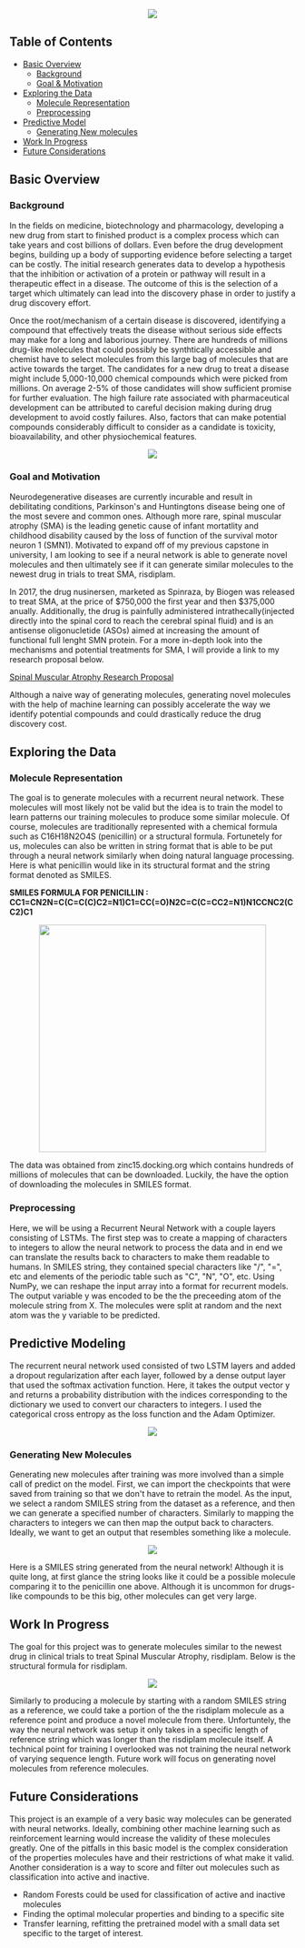 <p align="center">
  <img src=https://github.com/phamc4/Molecule-Generator/blob/master/images/title.png></img>
 
  ## Table of Contents

- [Basic Overview](#basic-overview)
  - [Background](#background)
  - [Goal & Motivation](#goal-and-motivation)
- [Exploring the Data](#exploring-the-data)
  - [Molecule Representation](#molecule-representation)
  - [Preprocessing](#preprocessing)
- [Predictive Model](#predictive-model)
  - [Generating New molecules](#generating-new-molecules)
- [Work In Progress](#work-in-progress)
- [Future Considerations](#future-considerations)



## Basic Overview

### Background
In the fields on medicine, biotechnology and pharmacology, developing a new drug from start to finished product is a complex process which can take years and cost billions of dollars. Even before the drug development begins, building up a body of supporting evidence before selecting a target can be costly. The initial research generates data to develop a hypothesis that the inhibition or activation of a protein or pathway will result in a therapeutic effect in a disease. The outcome of this is the selection of a target which ultimately can lead into the discovery phase in order to justify a drug discovery effort. 

Once the root/mechanism of a certain disease is discovered, identifying a compound that effectively treats the disease without serious side effects may make for a long and laborious journey. There are hundreds of millions drug-like molecules that could possibly be synthtically accessible and chemist have to select molecules from this large bag of molecules that are active towards the target. The candidates for a new drug to treat a disease might include 5,000-10,000 chemical compounds which were picked from millions. On average 2-5% of those candidates will show sufficient promise for further evaluation. The high failure rate associated with pharmaceutical development can be attributed to careful decision making during drug development to avoid costly failures. Also, factors that can make potential compounds considerably difficult to consider as a candidate is toxicity, bioavailability, and other physiochemical features. 

<p align="center">
  <img src=https://github.com/phamc4/Molecule-Generator/blob/master/images/Drug-discovery-value-chain-1.jpg></img>
  
 ### Goal and Motivation
 
Neurodegenerative diseases are currently incurable and result in debilitating conditions, Parkinson's and Huntingtons disease being one of the most severe and common ones. Although more rare, spinal muscular atrophy (SMA) is the leading genetic cause of infant mortatlity and childhood disability caused by the loss of function of the survival motor neuron 1 (SMN1). Motivated to expand off of my previous capstone in university, I am looking to see if a neural network is able to generate novel molecules and then ultimately see if it can generate similar molecules to the newest drug in trials to treat SMA, risdiplam. 

In 2017, the drug nusinersen, marketed as Spinraza, by Biogen was released to treat SMA, at the price of $750,000 the first year and then $375,000 anually. Additionally, the drug is painfully administered intrathecally(injected directly into the spinal cord to reach the cerebral spinal fluid) and is an antisense oligonucletide (ASOs) aimed at increasing the amount of functional full lenght SMN protein. For a more in-depth look into the mechanisms and potential treatments for SMA, I will provide a link to my research proposal below.

[Spinal Muscular Atrophy Research Proposal](/https://drive.google.com/file/d/1pST7g_NXvMu7DsCHVog7aexyfkU_-Am3/preview')

Although a naive way of generating molecules, generating novel molecules with the help of machine learning can possibly accelerate the way we identify potential compounds and could drastically reduce the drug discovery cost. 


## Exploring the Data

### Molecule Representation

The goal is to generate molecules with a recurrent neural network. These molecules will most likely not be valid but the idea is to train the model to learn patterns our training molecules to produce some similar molecule. Of course, molecules are traditionally represented with a chemical formula such as C16H18N2O4S (penicillin) or a structural formula. Fortunetely for us, molecules can also be written in string format that is able to be put through a neural network similarly when doing natural language processing. Here is what penicillin would like in its structural format and the string format denoted as SMILES. 

<b>SMILES FORMULA FOR PENICILLIN : CC1=CN2N=C(C=C(C)C2=N1)C1=CC(=O)N2C=C(C=CC2=N1)N1CCNC2(CC2)C1 </b>

<p align="center">
  <img src=https://github.com/phamc4/Molecule-Generator/blob/master/images/penicilin_mol.png width='400'></img>


The data was obtained from zinc15.docking.org which contains hundreds of millions of molecules that can be downloaded. Luckily, the have the option of downloading the molecules in SMILES format. 

### Preprocessing

Here, we will be using a Recurrent Neural Network with a couple layers consisting of LSTMs. The first step was to create a mapping of characters to integers to allow the neural network to process the data and in end we can translate the results back to characters to make them readable to humans. In SMILES string, they contained special characters like "/", "=", etc and elements of the periodic table such as "C", "N", "O", etc. Using NumPy, we can reshape the input array into a format for recurrent models. The output variable y was encoded to be the the preceeding atom of the molecule string from X. The molecules were split at random and the next atom was the y variable to be predicted. 

## Predictive Modeling

The recurrent neural network used consisted of two LSTM layers and added a dropout regularization after each layer, followed by a dense output layer that used the softmax activation function. Here, it takes the output vector y and returns a probability distribution with the indices corresponding to the dictionary we used to convert our characters to integers. I used the categorical cross entropy as the loss function and the Adam Optimizer. 

<p align='center'>
          <img src=https://github.com/phamc4/Molecule-Generator/blob/master/images/lstm.png></img>

### Generating New Molecules

Generating new molecules after training was more involved than a simple call of predict on the model. First, we can import the checkpoints that were saved from training so that we don't have to retrain the model. As the input, we select a random SMILES string from the dataset as a reference, and then we can generate a specified number of characters. Similarly to mapping the characters to integers we can then map the output back to characters. Ideally, we want to get an output that resembles something like a molecule. 

<p align='center'>
  <img src=https://github.com/phamc4/Molecule-Generator/blob/master/images/generate_molecule.png></img>
  
  Here is a SMILES string generated from the neural network! Although it is quite long, at first glance the string looks like it could be a possible molecule comparing it to the penicillin one above. Although it is uncommon for drugs-like compounds to be this big, other molecules can get very large. 
  
  ## Work In Progress
  
  The goal for this project was to generate molecules similar to the newest drug in clinical trials to treat Spinal Muscular Atrophy, risdiplam. Below is the structural formula for risdiplam. 
  
<p align='center'>
  <img src=https://github.com/phamc4/Molecule-Generator/blob/master/images/risdiplam.png></img>
  
  Similarly to producing a molecule by starting with a random SMILES string as a reference, we could take a portion of the the risdiplam molecule as a reference point and produce a novel molecule from there. Unfortuntely, the way the neural network was setup it only takes in a specific length of reference string which was longer than the risdiplam molecule itself. A technical point for training I overlooked was not training the neural network of varying sequence length. Future work will focus on generating novel molecules from reference molecules.
  
  ## Future Considerations
  
  This project is an example of a very basic way molecules can be generated with neural networks. Ideally, combining other machine learning such as reinforcement learning would increase the validity of these molecules greatly. One of the pitfalls in this basic model is the complex consideration of the properties molecules have and their restrictions of what make it valid. Another consideration is a way to score and filter out molecules such as classification into active and inactive. 
   * Random Forests could be used for classification of active and inactive molecules
   * Finding the optimal molecular properties and binding to a specific site
   * Transfer learning, refitting the pretrained model with a small data set specific to the target of interest.
